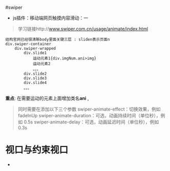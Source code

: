 #swiper

- js插件：移动端网页触摸内容滑动：一
> 学习链接http://www.swiper.com.cn/usage/animate/index.html
```
结构官网已经很清晰body里面关键三层 : sliden表示页面n
div.swiper-container
    div.swiper-wrapped
        div.slide1
            运动元素1{div.imgNum.ani>img}
            运动元素2
            。。。
        div.slide2
        div.slide3
        div.slide4
        。。。
```
**重点**: 在需要运动的元素上面增加类名**ani** , 
>同时需要在添加以下三个参数
>swiper-animate-effect：切换效果，例如 fadeInUp 
>swiper-animate-duration：可选，动画持续时间（单位秒），例如 0.5s
>swiper-animate-delay：可选，动画延迟时间（单位秒），例如 0.3s
# 视口与约束视口

- 